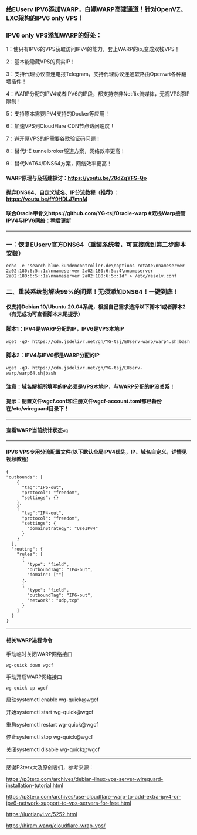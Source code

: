 
### 给EUserv IPV6添加WARP，白嫖WARP高速通道！针对OpenVZ、LXC架构的IPV6 only VPS！

### IPV6 only VPS添加WARP的好处：

1：使只有IPV6的VPS获取访问IPV4的能力，套上WARP的ip,变成双栈VPS！

2：基本能隐藏VPS的真实IP！

3：支持代理协议直连电报Telegram，支持代理协议连通软路由Openwrt各种翻墙插件！

4：WARP分配的IPV4或者IPV6的IP段，都支持奈非Netflix流媒体，无视VPS原IP限制！

5：支持原本需要IPV4支持的Docker等应用！

6：加速VPS到CloudFlare CDN节点访问速度！

7：避开原VPS的IP需要谷歌验证码问题！

8：替代HE tunnelbroker隧道方案，网络效率更高！

9：替代NAT64/DNS64方案，网络效率更高！

#### WARP原理与及搭建探讨：https://youtu.be/78dZgYFS-Qo

#### 抛弃DNS64、自定义域名、IP分流教程（推荐）：https://youtu.be/fY9HDLJ7mnM

#### 联合Oracle甲骨文https://github.com/YG-tsj/Oracle-warp #双栈Warp接管IPV4与IPV6网络：稍后更新
-------------------------------------------------------------------------------------------------------

### 一：恢复EUserv官方DNS64（重装系统者，可直接跳到第二步脚本安装）
```
echo -e "search blue.kundencontroller.de\noptions rotate\nnameserver 2a02:180:6:5::1c\nnameserver 2a02:180:6:5::4\nnameserver 2a02:180:6:5::1e\nnameserver 2a02:180:6:5::1d" > /etc/resolv.conf
```

### 二、重装系统能解决99%的问题！无须添加DNS64！一键到底！

#### 仅支持Debian 10/Ubuntu 20.04系统，根据自己需求选择以下脚本1或者脚本2（有无成功可查看脚本末尾提示）

#### 脚本1：IPV4是WARP分配的IP，IPV6是VPS本地IP
```
wget -qO- https://cdn.jsdelivr.net/gh/YG-tsj/EUserv-warp/warp4.sh|bash
```
#### 脚本2：IPV4与IPV6都是WARP分配的IP
```
wget -qO- https://cdn.jsdelivr.net/gh/YG-tsj/EUserv-warp/warp64.sh|bash
```

#### 注意：域名解析所填写的IP必须是VPS本地IP，与WARP分配的IP没关系！

#### 提示：配置文件wgcf.conf和注册文件wgcf-account.toml都已备份在/etc/wireguard目录下！
--------------------------------------------------------------------------------------------------------------

#### 查看WARP当前统计状态```wg```

------------------------------------------------------------------------------------------------------------- 
#### IPV6 VPS专用分流配置文件(以下默认全局IPV4优先，IP、域名自定义，详情见视频教程)
```
{ 
"outbounds": [
    {
      "tag":"IP6-out",
      "protocol": "freedom",
      "settings": {}
    },
    {
      "tag":"IP4-out",
      "protocol": "freedom",
      "settings": {
        "domainStrategy": "UseIPv4" 
      }
    }
  ],
  "routing": {
    "rules": [
      {
        "type": "field",
        "outboundTag": "IP4-out",
        "domain": [""] 
      },
      {
        "type": "field",
        "outboundTag": "IP6-out",
        "network": "udp,tcp" 
      }
    ]
  }
}
``` 
 ---------------------------------------------------------------------------------------------------------

#### 相关WARP进程命令

手动临时关闭WARP网络接口
```
wg-quick down wgcf
```
手动开启WARP网络接口 
```
wg-quick up wgcf
```

启动systemctl enable wg-quick@wgcf

开始systemctl start wg-quick@wgcf

重启systemctl restart wg-quick@wgcf

停止systemctl stop wg-quick@wgcf

关闭systemctl disable wg-quick@wgcf

---------------------------------------------------------------------------------------------------------------------

感谢P3terx大及原创者们，参考来源：
 
https://p3terx.com/archives/debian-linux-vps-server-wireguard-installation-tutorial.html

https://p3terx.com/archives/use-cloudflare-warp-to-add-extra-ipv4-or-ipv6-network-support-to-vps-servers-for-free.html

https://luotianyi.vc/5252.html

https://hiram.wang/cloudflare-wrap-vps/
